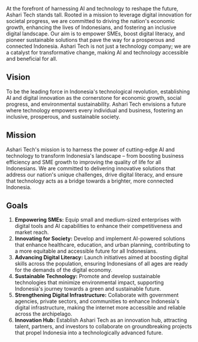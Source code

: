 
At the forefront of harnessing AI and technology to reshape the future, Ashari Tech stands tall. Rooted in a mission to leverage digital innovation for societal progress, we are committed to driving the nation's economic growth, enhancing the lives of Indonesians, and fostering an inclusive digital landscape. Our aim is to empower SMEs, boost digital literacy, and pioneer sustainable solutions that pave the way for a prosperous and connected Indonesia. Ashari Tech is not just a technology company; we are a catalyst for transformative change, making AI and technology accessible and beneficial for all.

## Vision

To be the leading force in Indonesia's technological revolution, establishing AI and digital innovation as the cornerstone for economic growth, social progress, and environmental sustainability. Ashari Tech envisions a future where technology empowers every individual and business, fostering an inclusive, prosperous, and sustainable society.

## Mission

Ashari Tech's mission is to harness the power of cutting-edge AI and technology to transform Indonesia's landscape – from boosting business efficiency and SME growth to improving the quality of life for all Indonesians. We are committed to delivering innovative solutions that address our nation's unique challenges, drive digital literacy, and ensure that technology acts as a bridge towards a brighter, more connected Indonesia.

## Goals

1.  **Empowering SMEs:** Equip small and medium-sized enterprises with digital tools and AI capabilities to enhance their competitiveness and market reach.
2.  **Innovating for Society:** Develop and implement AI-powered solutions that enhance healthcare, education, and urban planning, contributing to a more equitable and accessible future for all Indonesians.
3.  **Advancing Digital Literacy:** Launch initiatives aimed at boosting digital skills across the population, ensuring Indonesians of all ages are ready for the demands of the digital economy.
4.  **Sustainable Technology:** Promote and develop sustainable technologies that minimize environmental impact, supporting Indonesia's journey towards a green and sustainable future.
5.  **Strengthening Digital Infrastructure:** Collaborate with government agencies, private sectors, and communities to enhance Indonesia's digital infrastructure, making the internet more accessible and reliable across the archipelago.
6.  **Innovation Hub:** Establish Ashari Tech as an innovation hub, attracting talent, partners, and investors to collaborate on groundbreaking projects that propel Indonesia into a technologically advanced future.

